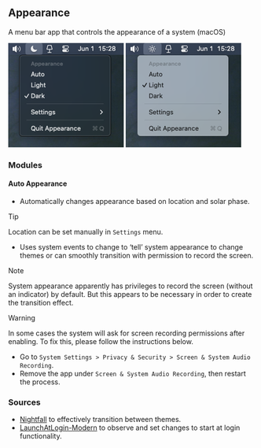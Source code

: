 ## Appearance

A menu bar app that controls the appearance of a system (macOS)

![](https://raw.githubusercontent.com/entangleduser/appearance/main/Assets/Preview@Dark.png#gh-dark-mode-only)
![](https://raw.githubusercontent.com/entangleduser/appearance/main/Assets/Preview@Light.png#gh-light-mode-only)

### Modules
#### Auto Appearance
- Automatically changes appearance based on location and solar phase.
> [!TIP]
> Location can be set manually in `Settings` menu.

- Uses system events to change to ‘tell’ system appearance to change themes or can smoothly transition with permission to record the screen.
> [!NOTE]
> System appearance apparently has privileges to record the screen (without an indicator) by default. But this appears to be necessary in order to create the transition effect.

> [!WARNING]
> In some cases the system will ask for screen recording permissions after enabling. To fix this, please follow the instructions below.
> - Go to `System Settings > Privacy & Security > Screen & System Audio Recording`.
> - Remove the app under `Screen & System Audio Recording`, then restart the process.

### Sources
- [Nightfall](https://github.com/r-thomson/Nightfall) to effectively transition between themes.
- [LaunchAtLogin-Modern](https://github.com/sindresorhus/LaunchAtLogin-Modern) to observe and set changes to start at login functionality.

